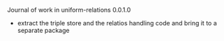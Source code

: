 Journal of work in uniform-relations
0.0.1.0
- extract the triple store and the relatios handling code and bring it to a separate package

